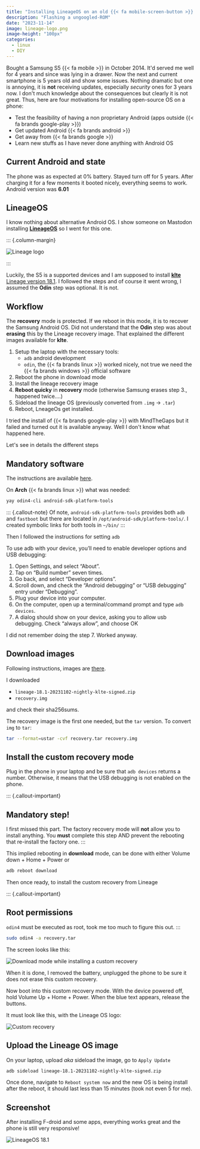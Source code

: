 ```yaml
---
title: "Installing LineageOS on an old {{< fa mobile-screen-button >}} S5"
description: "Flashing a ungoogled-ROM"
date: "2023-11-14"
image: lineage-logo.png
image-height: "100px"
categories: 
  - linux
  - DIY
---
```


Bought a Samsung S5 {{< fa mobile >}} in October 2014. It'd served me well for 4 years and since 
was lying in a drawer. Now the next and current smartphone is 5 years old and show some issues. 
Nothing dramatic but one is annoying, it is **not** receiving updates, especially _security_ ones for 3 years now. I don't much knowledge about the consequences but clearly it is not great.
Thus, here are four motivations for installing open-source OS on a phone:

- Test the feasibility of having a non proprietary Android (apps outside {{< fa brands google-play >}})
- Get updated Android {{< fa brands android >}} 
- Get away from {{< fa brands google >}}
- Learn new stuffs as I have never done anything with Android OS

## Current Android and state

The phone was as expected at 0% battery. Stayed turn off for 5 years. After charging it for a few moments it booted nicely, everything seems to work. Android version was **6.01**

## LineageOS

I know nothing about alternative Android OS. I show someone on Mastodon installing [**LineageOS**](https://lineageos.org/) so 
I went for this one.

::: {.column-margin}

![Lineage logo](lineage-logo.png)

:::

Luckily, the S5 is a supported devices and I am supposed to install [**klte** Lineage version 18.1](https://wiki.lineageos.org/devices/klte/install).
I followed the steps and of course it went wrong, I assumed the **Odin** step was optional. It is not.

## Workflow

The **recovery** mode is protected. If we reboot in this mode, it is to recover the Samsung Android OS. Did not understand that the **Odin** step was about **erasing** this by the Lineage recovery image. That explained the different images available for **klte**.

1. Setup the laptop with the necessary tools:
    - `adb` android development 
    - `odin`, the {{< fa brands linux >}} worked nicely, not true we need the {{< fa brands windows >}} official software
2. Reboot the phone in download mode
3. Install the lineage recovery image
4. **Reboot quicky** in **recovery** mode (otherwise Samsung erases step 3., happened twice....)
5. Sideload the lineage OS (previously converted from `.img` -> `.tar`)
6. Reboot, LneageOs get installed.

I tried the install of {{< fa brands google-play >}} with MindTheGaps but it failed and turned out 
it is available anyway. Well I don't know what happened here.

Let's see in details the different steps

## Mandatory software

The instructions are available [here](https://wiki.lineageos.org/adb_fastboot_guide).

On **Arch** {{< fa brands linux >}} what was needed:

``` bash
yay odin4-cli android-sdk-platform-tools
```

::: {.callout-note}
Of note, `android-sdk-platform-tools` provides both `adb` and `fastboot` but there are 
located in `/opt/android-sdk/platform-tools/`. I created symbolic links for both tools in 
`~/bin/`
:::

Then I followed the instructions for setting `adb`

To use adb with your device, you’ll need to enable developer options and USB debugging:

1. Open Settings, and select “About”.
2. Tap on “Build number” seven times.
3. Go back, and select “Developer options”.
4. Scroll down, and check the “Android debugging” or “USB debugging” entry under “Debugging”.
5. Plug your device into your computer.
6. On the computer, open up a terminal/command prompt and type `adb devices`.
7. A dialog should show on your device, asking you to allow usb debugging. Check “always allow”, and choose OK

I did not remember doing the step 7. Worked anyway.

## Download images


Following instructions, images are [there](https://download.lineageos.org/devices/klte/builds).

I downloaded 

- `lineage-18.1-20231102-nightly-klte-signed.zip`
- `recovery.img`

and check their sha256sums.

The recovery image is the first one needed, but the `tar` version. To convert `img` to `tar`:

``` bash
tar --format=ustar -cvf recovery.tar recovery.img
```

## Install the custom recovery mode

Plug in the phone in your laptop and be sure that `adb devices` returns a number. Otherwise, it means 
that the USB debugging is not enabled on the phone.

::: {.callout-important}
## Mandatory step!
I first missed this part. The factory recovery mode will **not** allow you to install anything. 
You **must** complete this step AND prevent the rebooting that re-install the factory one. 
:::

This implied rebooting in **download** mode, can be done with either Volume down + Home + Power or

``` bash
adb reboot download
```

Then once ready, to install the custom recovery from Lineage


::: {.callout-important}
## Root permissions
`odin4` must be executed as root, took me too much to figure this out.
:::


``` bash
sudo odin4 -a recovery.tar
```

The screen looks like this:

![Download mode while installing a custom recovery](IMG_20231114_173643.jpg)

When it is done, I removed the battery, unplugged the phone to be sure it does not erase this custom recovery.

Now boot into this custom recovery mode. With the device powered off, hold Volume Up + Home + Power. 
When the blue text appears, release the buttons.

It must look like this, with the Lineage OS logo:

![Custom recovery](IMG_20231114_184440.jpg)

## Upload the Lineage OS image

On your laptop, upload _aka_ sideload the image, go to `Apply Update`

``` bash
adb sideload lineage-18.1-20231102-nightly-klte-signed.zip
```

Once done, navigate to `Reboot system now` and the new OS is being install after the reboot, it should 
last less than 15 minutes (took not even 5 for me).

## Screenshot

After installing F-droid and some apps, everything works great and the phone is still very responsive!

![LineageOS 18.1](2023-11-16-211558_005.jpg)
